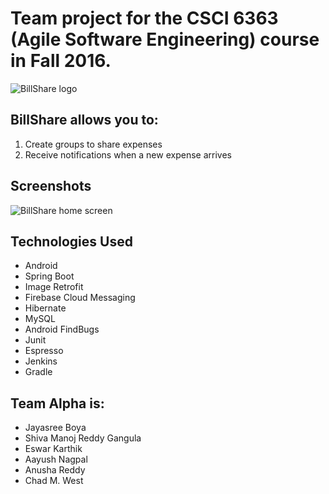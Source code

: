 # Team project for the CSCI 6363 (Agile Software Engineering) course in Fall 2016.

![BillShare logo](https://gitlab.com/anagpal/6363AndroidDevelopment/raw/577827216d89c78a8cd018aeb5f5367665b30157/docs/logo.PNG)

## BillShare allows you to:
1. Create groups to share expenses
2. Receive notifications when a new expense arrives 

## Screenshots
![BillShare home screen](https://gitlab.com/anagpal/6363AndroidDevelopment/blob/master/docs/ScreenShots/Screenshot_1480459967.png)

## Technologies Used
* Android
* Spring Boot
* Image Retrofit
* Firebase Cloud Messaging
* Hibernate
* MySQL
* Android FindBugs
* Junit
* Espresso
* Jenkins
* Gradle

## Team Alpha is:
* Jayasree Boya
* Shiva Manoj Reddy Gangula
* Eswar Karthik
* Aayush Nagpal
* Anusha Reddy
* Chad M. West